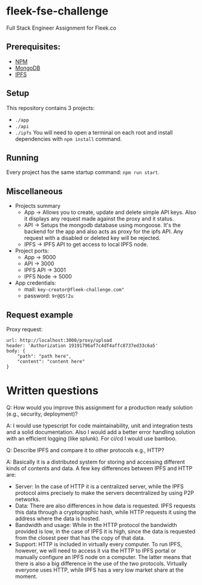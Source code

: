 # fleek-fse-challenge
Full Stack Engineer Assignment for Fleek.co

## Prerequisites:
- [NPM](https://docs.npmjs.com/downloading-and-installing-node-js-and-npm)
- [MongoDB](https://www.mongodb.com/try/download/community)
- [IPFS](https://docs.ipfs.io/install/ipfs-desktop/)

## Setup
This repository contains 3 projects:
- `./app`
- `./api`
- `./ipfs`
You will need to open a terminal on each root and install dependencies with `npm install` command.

## Running
Every project has the same startup command: `npm run start`.

## Miscellaneous
- Projects summary
	- App -> Allows you to create, update and delete simple API keys. Also it displays any request made against the proxy and it status.
	- API -> Setups the mongodb database using mongoose. It's the backend for the app and also acts as proxy for the ipfs API. Any request with a disabled or deleted key will be rejected.
	- IPFS -> IPFS API to get access to local IPFS node.
- Project ports:
	- App -> 9000
	- API -> 3000
	- IPFS API -> 3001
	- IPFS Node -> 5000
- App credentials:
	- mail: `key-creator@fleek-challenge.com"`
	- password: `9r@QS!2u`

## Request example
Proxy request:
```
url: http://localhost:3000/proxy/upload
header: 'Authorization 19191796af7c4df4affc8737ed33c6a5'
body: {
    "path": "path here",
    "content": "content here"
}
```

# Written questions
Q: How would you improve this assignment for a production ready solution (e.g., security,
deployment)?

A: I would use typescript for code maintainability, unit and integration tests and a solid documentation. Also I would add a better error handling solution with an efficient logging (like splunk). For ci/cd I would use bamboo.

Q: Describe IPFS and compare it to other protocols e.g., HTTP?

A: Basically it is a distributed system for storing and accessing different kinds of contents and data.
A few key differences between IPFS and HTTP are:
- Server: In the case of HTTP it is a centralized server, while the IPFS protocol aims precisely to make the servers decentralized by using P2P networks.
- Data: There are also differences in how data is requested. IPFS requests this data through a cryptographic hash, while HTTP requests it using the address where the data is hosted.
- Bandwidth and usage: While in the HTTP protocol the bandwidth provided is low, in the case of IPFS it is high, since the data is requested from the closest peer that has the copy of that data.
- Support:  HTTP is included in virtually every computer. To run IPFS, however, we will need to access it via the HTTP to IPFS portal or manually configure an IPFS node on a computer. The latter means that there is also a big difference in the use of the two protocols. Virtually everyone uses HTTP, while IPFS has a very low market share at the moment.
